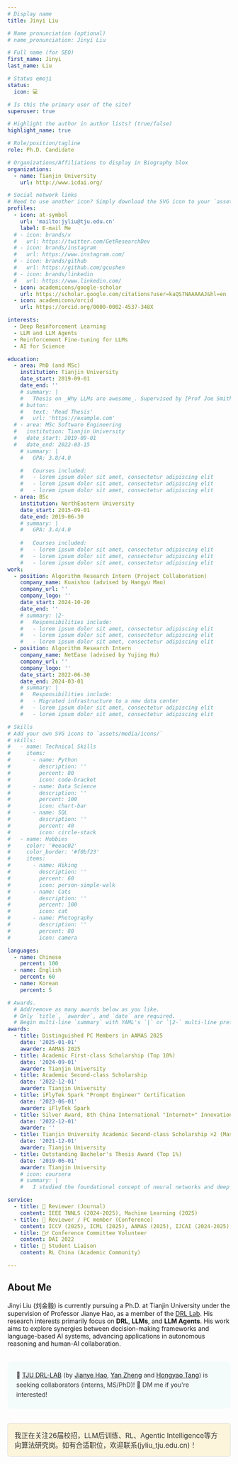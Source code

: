 ```yaml
---
# Display name
title: Jinyi Liu

# Name pronunciation (optional)
# name_pronunciation: Jinyi Liu

# Full name (for SEO)
first_name: Jinyi
last_name: Liu

# Status emoji
status:
  icon: 💻

# Is this the primary user of the site?
superuser: true

# Highlight the author in author lists? (true/false)
highlight_name: true

# Role/position/tagline
role: Ph.D. Candidate

# Organizations/Affiliations to display in Biography blox
organizations:
  - name: Tianjin University
    url: http://www.icdai.org/

# Social network links
# Need to use another icon? Simply download the SVG icon to your `assets/media/icons/` folder.
profiles:
  - icon: at-symbol
    url: 'mailto:jyliu@tju.edu.cn'
    label: E-mail Me
  # - icon: brands/x
  #   url: https://twitter.com/GetResearchDev
  # - icon: brands/instagram
  #   url: https://www.instagram.com/
  # - icon: brands/github
  #   url: https://github.com/gcushen
  # - icon: brands/linkedin
  #   url: https://www.linkedin.com/
  - icon: academicons/google-scholar
    url: https://scholar.google.com/citations?user=kaQS7NAAAAAJ&hl=en
  - icon: academicons/orcid
    url: https://orcid.org/0000-0002-4537-348X

interests:
  - Deep Reinforcement Learning
  - LLM and LLM Agents
  - Reinforcement Fine-tuning for LLMs
  - AI for Science

education:
  - area: PhD (and MSc)
    institution: Tianjin University
    date_start: 2019-09-01
    date_end: ''
    # summary: |
    #   Thesis on _Why LLMs are awesome_. Supervised by [Prof Joe Smith](https://example.com). Presented papers at 5 IEEE conferences with the contributions being published in 2 Springer journals.
    # button:
    #   text: 'Read Thesis'
    #   url: 'https://example.com'
  # - area: MSc Software Engineering
  #   institution: Tianjin University
  #   date_start: 2019-09-01
  #   date_end: 2022-03-15
    # summary: |
    #   GPA: 3.8/4.0

    #   Courses included:
    #   - lorem ipsum dolor sit amet, consectetur adipiscing elit
    #   - lorem ipsum dolor sit amet, consectetur adipiscing elit
    #   - lorem ipsum dolor sit amet, consectetur adipiscing elit
  - area: BSc
    institution: NorthEastern University
    date_start: 2015-09-01
    date_end: 2019-06-30
    # summary: |
    #   GPA: 3.4/4.0
      
    #   Courses included:
    #   - lorem ipsum dolor sit amet, consectetur adipiscing elit
    #   - lorem ipsum dolor sit amet, consectetur adipiscing elit
    #   - lorem ipsum dolor sit amet, consectetur adipiscing elit
work:
  - position: Algorithm Research Intern (Project Collaboration)
    company_name: Kuaishou (advised by Hangyu Mao)
    company_url: ''
    company_logo: ''
    date_start: 2024-10-20
    date_end: ''
    # summary: |2-
    #   Responsibilities include:
    #   - lorem ipsum dolor sit amet, consectetur adipiscing elit
    #   - lorem ipsum dolor sit amet, consectetur adipiscing elit
    #   - lorem ipsum dolor sit amet, consectetur adipiscing elit
  - position: Algorithm Research Intern
    company_name: NetEase (advised by Yujing Hu)
    company_url: ''
    company_logo: ''
    date_start: 2022-06-30
    date_end: 2024-03-01
    # summary: |
    #   Responsibilities include:
    #   - Migrated infrastructure to a new data center
    #   - lorem ipsum dolor sit amet, consectetur adipiscing elit
    #   - lorem ipsum dolor sit amet, consectetur adipiscing elit

# Skills
# Add your own SVG icons to `assets/media/icons/`
# skills:
#   - name: Technical Skills
#     items:
#       - name: Python
#         description: ''
#         percent: 80
#         icon: code-bracket
#       - name: Data Science
#         description: ''
#         percent: 100
#         icon: chart-bar
#       - name: SQL
#         description: ''
#         percent: 40
#         icon: circle-stack
#   - name: Hobbies
#     color: '#eeac02'
#     color_border: '#f0bf23'
#     items:
#       - name: Hiking
#         description: ''
#         percent: 60
#         icon: person-simple-walk
#       - name: Cats
#         description: ''
#         percent: 100
#         icon: cat
#       - name: Photography
#         description: ''
#         percent: 80
#         icon: camera

languages:
  - name: Chinese
    percent: 100
  - name: English
    percent: 60
  - name: Korean
    percent: 5

# Awards.
  # Add/remove as many awards below as you like.
  # Only `title`, `awarder`, and `date` are required.
  # Begin multi-line `summary` with YAML's `|` or `|2-` multi-line prefix and indent 2 spaces below.
awards:
  - title: Distinguished PC Members in AAMAS 2025
    date: '2025-01-01'
    awarder: AAMAS 2025
  - title: Academic First-class Scholarship (Top 10%)
    date: '2024-09-01'
    awarder: Tianjin University 
  - title: Academic Second-class Scholarship
    date: '2022-12-01'
    awarder: Tianjin University 
  - title: iFlyTek Spark "Prompt Engineer" Certification
    date: '2023-06-01'
    awarder: iFlyTek Spark
  - title: Silver Award, 8th China International "Internet+" Innovation and Entrepreneurship Competition (Tianjin Regional Division)
    date: '2022-12-01'
    awarder: ''
  - title: Tianjin University Academic Second-class Scholarship ×2 (Master's Student)
    date: '2021-12-01'
    awarder: Tianjin University 
  - title: Outstanding Bachelor's Thesis Award (Top 1%)
    date: '2019-06-01'
    awarder: Tianjin University 
    # icon: coursera
    # summary: |
    #   I studied the foundational concept of neural networks and deep learning. By the end, I was familiar with the significant technological trends driving the rise of deep learning; build, train, and apply fully connected deep neural networks; implement efficient (vectorized) neural networks; identify key parameters in a neural network’s architecture; and apply deep learning to your own applications.

service:
  - title: 📝 Reviewer (Journal)
    content: IEEE TNNLS (2024-2025), Machine Learning (2025)
  - title: 📝 Reviewer / PC member (Conference)
    content: ICCV (2025), ICML (2025), AAMAS (2025), IJCAI (2024-2025), NeurIPS (2024-2025), CIKM (2022) 
  - title: 🙋‍♂️ Conference Committee Volunteer
    content: DAI 2022
  - title: 👥 Student Liaison
    content: RL China (Academic Community)

---
```


## About Me

Jinyi Liu (刘金毅) is currently pursuing a Ph.D. at Tianjin University under the supervision of Professor Jianye Hao, as a member of the [DRL Lab](http://www.icdai.org/). His research interests primarily focus on **DRL**, **LLMs**, and **LLM Agents**. His work aims to explore synergies between decision-making frameworks and language-based AI systems, advancing applications in autonomous reasoning and human-AI collaboration.
<div style="background-color: rgba(228, 249, 245, 0.36); color: #333333; border-radius: 10px; padding: 20px; margin-top: 2rem; margin-bottom: 2rem; line-height: 1.6;">
  🔬 <a href="http://www.icdai.org/" target="_blank" rel="noopener noreferrer">TJU DRL-LAB</a> (by <a href="http://www.icdai.org/jianye.html" target="_blank" rel="noopener noreferrer">Jianye Hao</a>, <a href="https://yanzzzzz.github.io/" target="_blank" rel="noopener noreferrer">Yan Zheng</a> and <a href="https://bluecontra.github.io/" target="_blank" rel="noopener noreferrer">Hongyao Tang</a>) is seeking collaborators (interns, MS/PhD)! 
  <!-- We've got some wicked ideas and the compute power 🚀 to make them a reality. <br> -->
  👋 DM me if you're interested!
</div>
<div style="padding: 15px; border: 1px solid #ddd; border-radius: 5px; background-color: #fef2d0b9; margin-top: 20px;">
    <p style="margin: 0; font-size: 1.1em; color: #333;">
        我正在关注26届校招，LLM后训练、RL、Agentic Intelligence等方向算法研究岗。如有合适职位，欢迎联系(jyliu_tju.edu.cn)！
    </p>
</div>